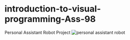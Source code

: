 # introduction-to-visual-programming-Ass-98
Personal Assistant Robot Project
![personal assistant robot](https://github.com/adidereviani/introduction-to-visual-programming-Ass-98/blob/main/personal%20assistant%20robot.png)
